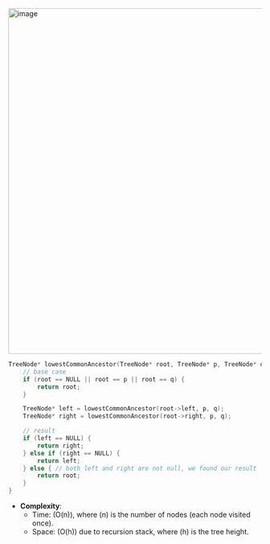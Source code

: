 <img width="1193" height="687" alt="image" src="https://github.com/user-attachments/assets/691808d9-680e-4b70-9e4f-8b61a512bd9f" />


```cpp
TreeNode* lowestCommonAncestor(TreeNode* root, TreeNode* p, TreeNode* q) {
    // base case
    if (root == NULL || root == p || root == q) {
        return root;
    }

    TreeNode* left = lowestCommonAncestor(root->left, p, q);
    TreeNode* right = lowestCommonAncestor(root->right, p, q);

    // result
    if (left == NULL) {
        return right;
    } else if (right == NULL) {
        return left;
    } else { // both left and right are not null, we found our result
        return root;
    }
}
```
- **Complexity**:
  - Time: \(O(n)\), where \(n\) is the number of nodes (each node visited once).
  - Space: \(O(h)\) due to recursion stack, where \(h\) is the tree height.
